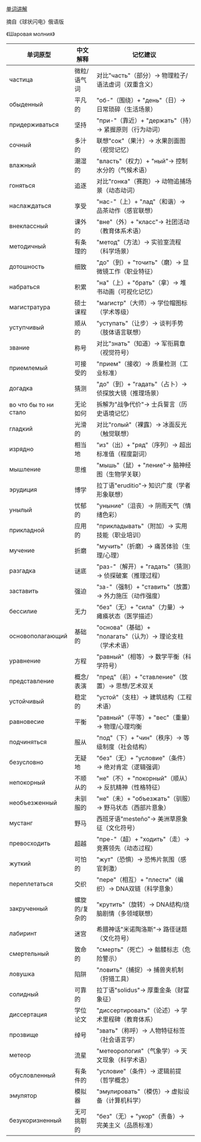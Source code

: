 [单词讲解]()

摘自《球状闪电》俄语版

《Шаровая молния》

| 单词原型          | 中文解释               | 记忆建议                                   |
|------------------|----------------------|------------------------------------------|
| частица          | 微粒/语气词           | 对比"часть"（部分）→ 物理粒子/语法虚词（双重含义）      |
| обыденный        | 平凡的               | "об-"（围绕）+ "день"（日）→ 日常琐碎（生活场景）      |
| придерживаться   | 坚持                 | "при-"（靠近）+ "держать"（持）→ 紧握原则（行为动词）  |
| сочный           | 多汁的               | 联想"сок"（果汁）→ 水果剖面图（视觉记忆）             |
| влажный          | 潮湿的               | "власть"（权力）+ "ный"→ 控制水分的（气候术语）        |
| гоняться         | 追逐                 | 对比"гонка"（赛跑）→ 动物追捕场景（动态动词）          |
| наслаждаться     | 享受                 | "нас-"（上）+ "лад"（和谐）→ 品茶动作（感官联想）      |
| внеклассный      | 课外的               | "вне"（外）+ "класс"→ 社团活动（教育体系术语）         |
| методичный       | 有条理的             | "метод"（方法）→ 实验室流程（科学场景）               |
| дотошность       | 细致                 | "до"（到）+ "точить"（磨）→ 显微镜工作（职业特征）      |
| набраться        | 积累                 | "на"（上）+ "брать"（拿）→ 堆书动画（可视化记忆）       |
| магистратура     | 硕士课程             | "магистр"（大师）→ 学位帽图标（学术等级）              |
| уступчивый       | 顺从的               | "уступать"（让步）→ 谈判手势（肢体语言联想）            |
| звание           | 称号                 | 对比"знать"（知道）→ 军衔肩章（视觉符号）              |
| приемлемый       | 可接受的             | "прием"（接收）→ 质量检测（工业标准）                 |
| догадка          | 猜测                 | "до"（到）+ "гадать"（占卜）→ 侦探放大镜（推理场景）    |
| во что бы то ни стало | 无论如何       | 拆解为"战争代价"→ 士兵誓言（历史语境记忆）             |
| гладкий          | 光滑的               | 对比"голый"（裸露）→ 冰面反光（触觉联想）              |
| изрядно          | 相当地               | "из"（出）+ "ряд"（序列）→ 超出标准值（程度副词）       |
| мышление         | 思维                 | "мышь"（鼠）+ "ление"→ 脑神经图（生物学关联）          |
| эрудиция          | 博学                 | 拉丁语"eruditio"→ 知识广度（学者形象联想）           |
| унылый            | 忧郁的               | "уныние"（沮丧）→ 阴雨天气（情绪色彩）               |
| прикладной        | 应用的               | "прикладывать"（附加）→ 实用技能（职业培训）           |
| мучение           | 折磨                 | "мучить"（折磨）→ 痛苦体验（生理/心理）              |
| разгадка          | 谜底                 | "раз-"（解开）+ "гадать"（猜测）→ 侦探破案（推理过程）  |
| заставить         | 强迫                 | "за-"（强制）+ "ставить"（放置）→ 外力施压（动作强度）   |
| бессилие          | 无力                 | "без"（无）+ "сила"（力量）→ 瘫痪状态（医学描述）       |
| основополагающий   | 基础的               | "основа"（基础）+ "полагать"（认为）→ 理论支柱（学术术语）|
| уравнение         | 方程                 | "равный"（相等）→ 数学平衡（科学符号）                |
| представление      | 概念/表演            | "пред"（前）+ "ставление"（放置）→ 思想/艺术双关        |
| устойчивый        | 稳定的               | "устой"（支柱）→ 建筑结构（工程术语）                 |
| равновесие        | 平衡                 | "равный"（平等）+ "вес"（重量）→ 物理/心理均衡          |
| подчиняться        | 服从                 | "под"（下）+ "чин"（秩序）→ 等级制度（社会结构）         |
| безусловно        | 无疑地               | "без"（无）+ "условие"（条件）→ 绝对肯定（逻辑强调）      |
| непокорный        | 不顺从的             | "не"（不）+ "покорный"（顺从）→ 反抗精神（性格特征）     |
| необъезженный     | 未驯服的             | "не"（未）+ "объезжать"（驯服）→ 野马状态（西部片意象）   |
| мустанг           | 野马                 | 西班牙语"mesteño"→ 美洲草原象征（文化符号）            |
| превосходить      | 超越                 | "пре-"（超）+ "ходить"（走）→ 竞赛领先（动态过程）       |
| жуткий            | 可怕的               | "жут"（恐惧）→ 恐怖片氛围（感官刺激）                 |
| переплетаться    | 交织                 | "пере"（相互）+ "плести"（编织）→ DNA双链（科学意象）    |
| закрученный     | 螺旋的/复杂的         | "крутить"（旋转）→ DNA结构/烧脑剧情（多领域联想）      |
| лабиринт        | 迷宫                 | 希腊神话"米诺陶洛斯"→ 路径谜题（文化符号）             |
| смертельный     | 致命的               | "смерть"（死亡）→ 骷髅标志（危险警示）                |
| ловушка        | 陷阱                 | "ловить"（捕捉）→ 捕兽夹机制（狩猎工具）               |
| солидный       | 可靠的               | 拉丁语"solidus"→ 厚重金条（财富象征）                 |
| диссертация    | 学位论文             | "диссертировать"（论述）→ 学术里程碑（教育体系）         |
| прозвище       | 绰号                 | "звать"（称呼）→ 人物特征标签（社会语言学）             |
| метеор         | 流星                 | "метеорология"（气象学）→ 天文现象（科学术语）          |
| обусловленный  | 有条件的             | "условие"（条件）→ 逻辑前提（哲学概念）                |
| эмулятор       | 模拟器               | "эмулировать"（模仿）→ 虚拟设备（计算机科学）            |
| безукоризненный | 无可挑剔的           | "без"（无）+ "укор"（责备）→ 完美主义（品质标准）         |